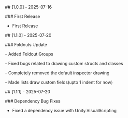 \## \[1.0.0] - 2025-07-16

\### First Release

* First Release



\## \[1.1.0] - 2025-07-20

\### Foldouts Update

\- Added Foldout Groups

\- Fixed bugs related to drawing custom structs and classes

\- Completely removed the default inspector drawing

\- Made lists draw custom fields(upto 1 indent for now)



\## \[1.1.1] - 2025-07-20

\### Dependency Bug Fixes

* Fixed a dependency issue with Unity.VisualScripting



